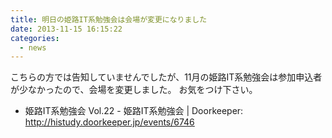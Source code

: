 ```yaml
---
title: 明日の姫路IT系勉強会は会場が変更になりました
date: 2013-11-15 16:15:22
categories:
  - news
---
```


こちらの方では告知していませんでしたが、11月の姫路IT系勉強会は参加申込者が少なかったので、会場を変更しました。
お気をつけ下さい。
-   姫路IT系勉強会 Vol.22 - 姫路IT系勉強会 | Doorkeeper: <http://histudy.doorkeeper.jp/events/6746>
